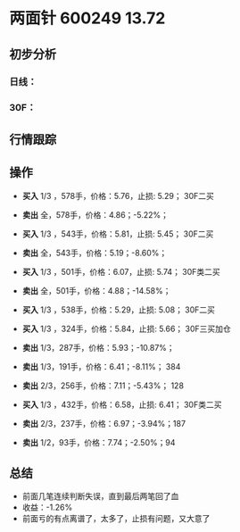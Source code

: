# 两面针 600249 13.72
## 初步分析
### 日线：
  
### 30F：
  
## 行情跟踪
  
## 操作
  - **买入** 1/3 ，578手，价格：5.76，止损: 5.29； 30F二买
  - **卖出** 全，578手，价格：4.86；-5.22%；

  - **买入** 1/3 ，543手，价格：5.81，止损: 5.45； 30F二买
  - **卖出** 全，543手，价格：5.19；-8.60%；

  - **买入** 1/3 ，501手，价格：6.07，止损: 5.74； 30F类二买
  - **卖出** 全，501手，价格：4.88；-14.58%；

  - **买入** 1/3 ，538手，价格：5.29，止损: 5.08； 30F二买
  - **买入** 1/3 ，324手，价格：5.84，止损: 5.66； 30F三买加仓
  - **卖出** 1/3，287手，价格：5.93；-10.87%；
  - **卖出** 1/3，191手，价格：6.41；-8.11%； 384
  - **卖出** 2/3，256手，价格：7.11；-5.43%； 128

  - **买入** 1/3 ，432手，价格：6.58，止损: 6.41； 30F类二买
  - **卖出** 2/3，237手，价格：6.97；-3.94%；187
  - **卖出** 1/2，93手，价格：7.74；-2.50%；94

## 总结
  - 前面几笔连续判断失误，直到最后两笔回了血
  - 收益：-1.26%
  - 前面亏的有点离谱了，太多了，止损有问题，又大意了